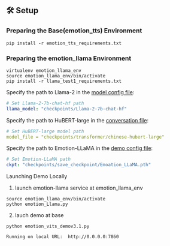 
## 🛠️ Setup


### Preparing the Base(emotion_tts) Environment

``` python3.10 needed
pip install -r emotion_tts_requirements.txt
```

### Preparing the emotion_llama Environment

``` python3.10 needed
virtualenv emotion_llama_env 
source emotion_llama_env/bin/activate
pip install -r llama_test1_requirements.txt
```


Specify the path to Llama-2 in the [model config file](minigpt4/configs/models/minigpt_v2.yaml#L14):

```yaml
# Set Llama-2-7b-chat-hf path
llama_model: "checkpoints/Llama-2-7b-chat-hf"
```

Specify the path to HuBERT-large in the [conversation file](minigpt4/conversation/conversation.py#L263):

```yaml
# Set HuBERT-large model path
model_file = "checkpoints/transformer/chinese-hubert-large"
```


Specify the path to Emotion-LLaMA in the [demo config file](eval_configs/demo.yaml#L10):

```yaml
# Set Emotion-LLaMA path
ckpt: "checkpoints/save_checkpoint/Emoation_LLaMA.pth"
```

Launching Demo Locally

1. launch emotion-llama service at emotion_llama_env

```
source emotion_llama_env/bin/activate
python emotion_Llama.py
```
2. lauch demo at base 

```
python emotion_vits_demov3.1.py

Running on local URL:  http://0.0.0.0:7860
```
